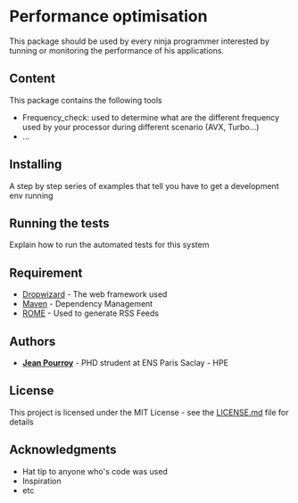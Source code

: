 # Performance optimisation
This package should be used by every ninja programmer interested by tunning or monitoring the performance of his applications.

## Content
This package contains the following tools
*   Frequency_check: used to determine what are the different frequency used by your processor during different scenario (AVX, Turbo...)
*   ...


## Installing

A step by step series of examples that tell you have to get a development env running




## Running the tests

Explain how to run the automated tests for this system


## Requirement

* [Dropwizard](http://www.dropwizard.io/1.0.2/docs/) - The web framework used
* [Maven](https://maven.apache.org/) - Dependency Management
* [ROME](https://rometools.github.io/rome/) - Used to generate RSS Feeds


## Authors

* **[Jean Pourroy](https://www.linkedin.com/in/pourroyjean/)** - PHD strudent at ENS Paris Saclay - HPE

## License

This project is licensed under the MIT License - see the [LICENSE.md](LICENSE.md) file for details

## Acknowledgments

* Hat tip to anyone who's code was used
* Inspiration
* etc
